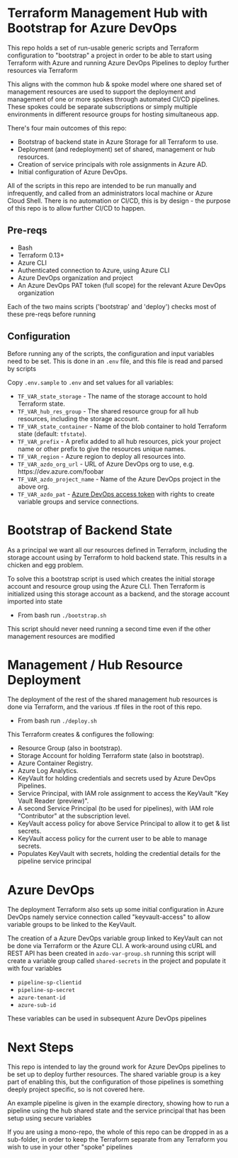 # Terraform Management Hub with Bootstrap for Azure DevOps

This repo holds a set of run-usable generic scripts and Terraform configuration to "bootstrap" a project in order to be able to start using Terraform with Azure and running Azure DevOps Pipelines to deploy further resources via Terraform

This aligns with the common hub & spoke model where one shared set of management resources are used to support the deployment and management of one or more spokes through automated CI/CD pipelines. These spokes could be separate subscriptions or simply multiple environments in different resource groups for hosting simultaneous app.

There's four main outcomes of this repo:

- Bootstrap of backend state in Azure Storage for all Terraform to use.
- Deployment (and redeployment) set of shared, management or hub resources.
- Creation of service principals with role assignments in Azure AD.
- Initial configuration of Azure DevOps.

All of the scripts in this repo are intended to be run manually and infrequently, and called from an administrators local machine or Azure Cloud Shell. There is no automation or CI/CD, this is by design - the purpose of this repo is to allow further CI/CD to happen.

## Pre-reqs

- Bash
- Terraform 0.13+
- Azure CLI
- Authenticated connection to Azure, using Azure CLI
- Azure DevOps organization and project
- An Azure DevOps PAT token (full scope) for the relevant Azure DevOps organization

Each of the two mains scripts ('bootstrap' and 'deploy') checks most of these pre-reqs before running

## Configuration

Before running any of the scripts, the configuration and input variables need to be set. This is done in an `.env` file, and this file is read and parsed by scripts

Copy `.env.sample` to `.env` and set values for all variables:

- `TF_VAR_state_storage` - The name of the storage account to hold Terraform state.
- `TF_VAR_hub_res_group` - The shared resource group for all hub resources, including the storage account.
- `TF_VAR_state_container` - Name of the blob container to hold Terraform state (default: `tfstate`).
- `TF_VAR_prefix` - A prefix added to all hub resources, pick your project name or other prefix to give the resources unique names.
- `TF_VAR_region` - Azure region to deploy all resources into.
- `TF_VAR_azdo_org_url` - URL of Azure DevOps org to use, e.g. https<span>://dev.azure.com/foobar</span>
- `TF_VAR_azdo_project_name` - Name of the Azure DevOps project in the above org.
- `TF_VAR_azdo_pat` - [Azure DevOps access token](https://docs.microsoft.com/en-us/azure/devops/organizations/accounts/use-personal-access-tokens-to-authenticate?view=azure-devops&tabs=preview-page) with rights to create variable groups and service connections.

# Bootstrap of Backend State

As a principal we want all our resources defined in Terraform, including the storage account using by Terraform to hold backend state. This results in a chicken and egg problem.

To solve this a bootstrap script is used which creates the initial storage account and resource group using the Azure CLI. Then Terraform is initialized using this storage account as a backend, and the storage account imported into state

- From bash run `./bootstrap.sh`

This script should never need running a second time even if the other management resources are modified

# Management / Hub Resource Deployment

The deployment of the rest of the shared management hub resources is done via Terraform, and the various .tf files in the root of this repo.

- From bash run `./deploy.sh`

This Terraform creates & configures the following:

- Resource Group (also in bootstrap).
- Storage Account for holding Terraform state (also in bootstrap).
- Azure Container Registry.
- Azure Log Analytics.
- KeyVault for holding credentials and secrets used by Azure DevOps Pipelines.
- Service Principal, with IAM role assignment to access the KeyVault "Key Vault Reader (preview)".
- A second Service Principal (to be used for pipelines), with IAM role "Contributor" at the subscription level.
- KeyVault access policy for above Service Principal to allow it to get & list secrets.
- KeyVault access policy for the current user to be able to manage secrets.
- Populates KeyVault with secrets, holding the credential details for the pipeline service principal

# Azure DevOps

The deployment Terraform also sets up some initial configuration in Azure DevOps namely service connection called "keyvault-access" to allow variable groups to be linked to the KeyVault.

The creation of a Azure DevOps variable group linked to KeyVault can not be done via Terraform or the Azure CLI. A work-around using cURL and REST API has been created in `azdo-var-group.sh` running this script will create a variable group called `shared-secrets` in the project and populate it with four variables

- `pipeline-sp-clientid`
- `pipeline-sp-secret`
- `azure-tenant-id`
- `azure-sub-id`

These variables can be used in subsequent Azure DevOps pipelines

# Next Steps

This repo is intended to lay the ground work for Azure DevOps pipelines to be set up to deploy further resources. The shared variable group is a key part of enabling this, but the configuration of those pipelines is something deeply project specific, so is not covered here.

An example pipeline is given in the example directory, showing how to run a pipeline using the hub shared state and the service principal that has been setup using secure variables

If you are using a mono-repo, the whole of this repo can be dropped in as a sub-folder, in order to keep the Terraform separate from any Terraform you wish to use in your other "spoke" pipelines
